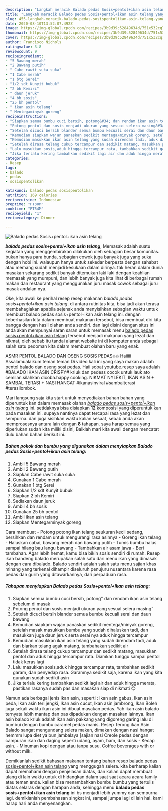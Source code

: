 ```yaml
---
description: "Langkah meracik Balado pedas Sosis+pentol+ikan asin telang yang sempurna"
title: "Langkah meracik Balado pedas Sosis+pentol+ikan asin telang yang sempurna"
slug: 455-langkah-meracik-balado-pedas-sosispentolikan-asin-telang-yang-sempurna
date: 2020-08-10T13:52:07.492Z
image: https://img-global.cpcdn.com/recipes/3b9d39c52849634d/751x532cq70/balado-pedas-sosispentolikan-asin-telang-foto-resep-utama.jpg
thumbnail: https://img-global.cpcdn.com/recipes/3b9d39c52849634d/751x532cq70/balado-pedas-sosispentolikan-asin-telang-foto-resep-utama.jpg
cover: https://img-global.cpcdn.com/recipes/3b9d39c52849634d/751x532cq70/balado-pedas-sosispentolikan-asin-telang-foto-resep-utama.jpg
author: Francisco Nichols
ratingvalue: 3.8
reviewcount: 9
recipeingredient:
- "5 Bawang merah"
- "2 Bawang putih"
- " Cabe rawit suka suka"
- "1 Cabe merah"
- "1 btg Serei"
- "1/2 sdt Kunyit bubuk"
- "2 bh Kemiri"
- " daun jeruk"
- "4 bh sosis"
- "25 bh pentol"
- " ikan asin telang"
- " Mentegaminyak goreng"
recipeinstructions:
- "Siapkan semua bumbu cuci bersih, potong&#34; dan rendam ikan asin telang sebelum di masak"
- "Potong pentol dan sosis menjadi ukuran yang sesuai selera masing&#34;"
- "Setelah dicuci bersih blander semua bumbu kecuali serai dan daun bawang"
- "Kemudian siapkam wajan panaskan sedikit mentega/minyak goreng, setelah masak masukkan bumbu yang sudah dihaluskan tadi, dan masukkan juga daun jeruk serta serai nya aduk hingga tercampur"
- "Kemudian masukkan ikan asin telang yang sudah direndam tadi, aduk dan biarkan telang agak matang, tambahakan sedikit air"
- "Setelah dirasa telang cukup tercampur dan sedikit matang, masukkan pentol dan aduk hingga tercampur rata. Diamkan tunggu sampai pentol tidak keras lagi"
- "Lalu masukkan sosis,aduk hingga tercampur rata, tambahkan sedikit garam, dan penyedap rasa. Garamnya sedikit saja, karena ikan yang kita gunakan sudah sedikit asin"
- "Jika terlalu kering tambahkan sedikit lagi air dan aduk hingga merata, pastikan rasanya sudah pas dan masakan siap di nikmati 😊"
categories:
- Resep
tags:
- balado
- pedas
- sosispentolikan

katakunci: balado pedas sosispentolikan 
nutrition: 169 calories
recipecuisine: Indonesian
preptime: "PT30M"
cooktime: "PT54M"
recipeyield: "1"
recipecategory: Dinner

---
```



![Balado pedas Sosis+pentol+ikan asin telang](https://img-global.cpcdn.com/recipes/3b9d39c52849634d/751x532cq70/balado-pedas-sosispentolikan-asin-telang-foto-resep-utama.jpg)

<b><i>balado pedas sosis+pentol+ikan asin telang</i></b>, Memasak adalah suatu kegiatan yang menggembirakan dilakukan oleh sebagian besar komunitas. bukan hanya para bunda, sebagian cowok juga banyak juga yang suka dengan hobi ini. walaupun hanya untuk sekedar berpesta dengan sahabat atau memang sudah menjadi kesukaan dalam dirinya. tak heran dalam dunia masakan sekarang sedikit banyak ditemukan laki laki dengan keahlian memasak yang mumpuni, dan lebih banyak juga kita lihat di berbagai rumah makan dan restaurant yang menggunakan juru masak cowok sebagai juru masak andalan nya.

Oke, kita awali ke perihal resep resep makanan <i>balado pedas sosis+pentol+ikan asin telang</i>. di antara rutinitas kita, bisa jadi akan terasa membahagiakan apabila sejenak anda menyisihkan sebagian waktu untuk membuat balado pedas sosis+pentol+ikan asin telang ini. dengan keberhasilan kita dalam membuat makanan tersebut, bisa membuat diri kita bangga dengan hasil olahan anda sendiri. dan lagi disini dengan situs ini anda akan mempunyai saran saran untuk memasak menu <u>balado pedas sosis+pentol+ikan asin telang</u> tersebut menjadi makanan yang lezat dan nikmat, oleh sebab itu tandai alamat website ini di komputer anda sebagai salah satu pedoman kita dalam membuat olahan baru yang enak.

ASMR PENTOL BALADO DAN OSENG SOSIS PEDAS🔥🔥 Haiiiii Assalamualaikum teman teman Di video kali ini yang saya makan adalah pentol balado dan oseng sosi pedas. Haii sobat youtube.resep saya adalah #BALADO IKAN ASIN CRISPY# kriuk dan pedess cocok untuk lauk ato cemilan.silahkan dicoba.happy cooking. NIKMAT NYLEKIT, IKAN ASIN + SAMBAL TERASI + NASI HANGAT #ikanasinviral #sambalterasi #terasilombok.


Mari langsung saja kita start untuk menyediakan bahan bahan yang diperuntuk kan dalam memasak olahan <u><i>balado pedas sosis+pentol+ikan asin telang</i></u> ini. setidaknya bisa disiapkan <b>12</b> komposisi yang diperuntuk kan pada masakan ini. supaya nantinya dapat tercapai rasa yang lezat dan sempurna. dan juga sisihkan waktu kalian sesaat, sebab anda akan memprosesnya antara lain dengan <b>8</b> tahapan. saya harap semua yang diperlukan sudah kita miliki disini, Baiklah mari kita awali dengan mencatat dulu bahan bahan berikut ini.

<!--inarticleads1-->

##### Bahan pokok dan bumbu yang digunakan dalam menyiapkan Balado pedas Sosis+pentol+ikan asin telang:

1. Ambil 5 Bawang merah
1. Ambil 2 Bawang putih
1. Siapkan  Cabe rawit suka suka
1. Gunakan 1 Cabe merah
1. Gunakan 1 btg Serei
1. Siapkan 1/2 sdt Kunyit bubuk
1. Siapkan 2 bh Kemiri
1. Sediakan  daun jeruk
1. Ambil 4 bh sosis
1. Gunakan 25 bh pentol
1. Ambil  ikan asin telang
1. Siapkan  Mentega/minyak goreng


Cara membuat - Potong potong ikan telang seukuran kecil sedang, bersihkan dan rendam untuk mengurangi rasa asinnya - Goreng ikan telang - Haluskan cabai, bawang merah dan bawang putih - Tumis bumbu halus sampai hilang bau langu bawang - Tambahkan air asam jawa - Beri tambahan. Agar lebih hemat, kamu bisa bikin sosis sendiri di rumah. Resep ikan bandeng balado merupakan salah satu dari menu ikan yang dimasak dengan cara dibalado. Balado sendiri adalah salah satu menu sajian khas minang yang terkenal dihampir diseluruh penujuru nusantara karena rasa pedas dan gurih yang ditawarkannya, dari perpaduan rasa. 

<!--inarticleads2-->

##### Tahapan menyiapkan Balado pedas Sosis+pentol+ikan asin telang:

1. Siapkan semua bumbu cuci bersih, potong&#34; dan rendam ikan asin telang sebelum di masak
1. Potong pentol dan sosis menjadi ukuran yang sesuai selera masing&#34;
1. Setelah dicuci bersih blander semua bumbu kecuali serai dan daun bawang
1. Kemudian siapkam wajan panaskan sedikit mentega/minyak goreng, setelah masak masukkan bumbu yang sudah dihaluskan tadi, dan masukkan juga daun jeruk serta serai nya aduk hingga tercampur
1. Kemudian masukkan ikan asin telang yang sudah direndam tadi, aduk dan biarkan telang agak matang, tambahakan sedikit air
1. Setelah dirasa telang cukup tercampur dan sedikit matang, masukkan pentol dan aduk hingga tercampur rata. Diamkan tunggu sampai pentol tidak keras lagi
1. Lalu masukkan sosis,aduk hingga tercampur rata, tambahkan sedikit garam, dan penyedap rasa. Garamnya sedikit saja, karena ikan yang kita gunakan sudah sedikit asin
1. Jika terlalu kering tambahkan sedikit lagi air dan aduk hingga merata, pastikan rasanya sudah pas dan masakan siap di nikmati 😊


Namun ada berbagai jenis ikan asin, seperti : Ikan asin gabus, Ikan asin peda, Ikan asin teri jengki, Ikan asin cucut, Ikan asin jambrong, Ikan Boleh juga sekali waktu ikan asin ini dibuat masakan pedas. Yah ikan asin balado ternyata lebih mantap dan pas dipadukan dengan masakan lainnya. Ikan asin balado kriuk adalah ikan asin pakkang yang digoreng garing lalu di bumbui dengan bumbu caramel pedas manis. Resep Terong ikan Asin Balado sangat mengundang selera makan, dimakan dengan nasi hangat hemmm lupa diet ya bun jambalaya [sajian nasi Creole pedas dengan campuran ikan dan daging seperti udang, ayam, ham, dan sosis - Kecap asin. - Minuman kopi dengan atau tanpa susu. Coffee beverages with or without milk. 

Demikianlah sedikit bahasan makanan tentang bahan resep <u>balado pedas sosis+pentol+ikan asin telang</u> yang menggugah selera. kita berharap kalian dapat memahami dengan penjelasan diatas, dan kalian dapat membuat ulang di lain waktu untuk di hidangkan dalam saat saat acara acara family atau teman anda. kalian bisa menambahkan bumbu bumbu yang tertulis diatas selaras dengan harapan anda, sehingga menu <b>balado pedas sosis+pentol+ikan asin telang</b> ini bs menjadi lebih yummy dan sempurna lagi. demikianlah pembahasan singkat ini, sampai jumpa lagi di lain hal. kami harap hari anda menyenangkan.
